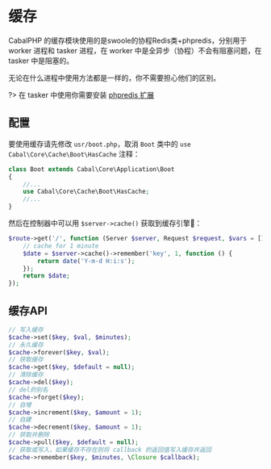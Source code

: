 # 缓存

CabalPHP 的缓存模块使用的是swoole的协程Redis类+phpredis，分别用于 worker 进程和 tasker 进程，在 worker 中是全异步（协程）不会有阻塞问题，在 tasker 中是阻塞的。

无论在什么进程中使用方法都是一样的，你不需要担心他们的区别。

?> 在 tasker 中使用你需要安装 [phpredis 扩展](https://github.com/phpredis/phpredis)

## 配置

要使用缓存请先修改 `usr/boot.php`，取消 `Boot` 类中的 `use Cabal\Core\Cache\Boot\HasCache` 注释：

```php
class Boot extends Cabal\Core\Application\Boot
{
    //...
    use Cabal\Core\Cache\Boot\HasCache;
    //... 
}
```
然后在控制器中可以用 `$server->cache()` 获取到缓存引擎：

```php
$route->get('/', function (Server $server, Request $request, $vars = []) {
    // cache for 1 minute
    $date = $server->cache()->remember('key', 1, function () {
        return date('Y-m-d H:i:s');
    });
    return $date;
});
```


## 缓存API

```php
// 写入缓存
$cache->set($key, $val, $minutes);
// 永久缓存
$cache->forever($key, $val);
// 获取缓存
$cache->get($key, $default = null);
// 清除缓存
$cache->del($key);
// del的别名
$cache->forget($key);
// 自增
$cache->increment($key, $amount = 1);
// 自建
$cache->decrement($key, $amount = 1);
// 获取并删除
$cache->pull($key, $default = null);
// 获取或写入，如果缓存不存在则将 callback 的返回值写入缓存并返回
$cache->remember($key, $minutes, \Closure $callback);
```